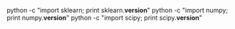 python -c "import sklearn; print sklearn.__version__"
python -c "import numpy; print numpy.__version__"
python -c "import scipy; print scipy.__version__"
